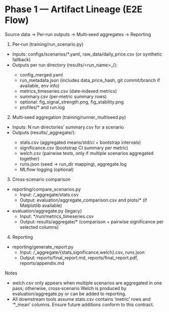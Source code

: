 # Phase 1 — Artifact Lineage (E2E Flow)

Source data → Per‑run outputs → Multi‑seed aggregates → Reporting

1) Per‑run (training/run_scenario.py)
- Inputs: configs/scenarios/*.yaml, raw_data/daily_price.csv (or synthetic fallback)
- Outputs per run directory (results/<run_name>_<ts>/):
  - config_merged.yaml
  - run_metadata.json (includes data_price_hash, git commit/branch if available, env info)
  - metrics_timeseries.csv (date‑indexed metrics)
  - summary.csv (per‑metric summary rows)
  - optional: fig_signal_strength.png, fig_stability.png
  - profiles/* and run.log

2) Multi‑seed aggregation (training/runner_multiseed.py)
- Inputs: N run directories’ summary.csv for a scenario
- Outputs (results/<scenario>_aggregate/):
  - stats.csv (aggregated means/std/ci + bootstrap intervals)
  - significance.csv (bootstrap CI summary per metric)
  - welch.csv (pairwise tests, only if multiple scenarios aggregated together)
  - runs.json (seed → run_dir mapping), aggregate.log
  - MLflow logging (optional)

3) Cross‑scenario comparison
- reporting/compare_scenarios.py
  - Input: */*_aggregate/stats.csv
  - Output: evaluation/aggregate_comparison.csv and plots/* (if Matplotlib available)
- evaluation/aggregate.py (legacy)
  - Input: */run/metrics_timeseries.csv
  - Output: results/aggregate/* (comparison + pairwise significance per selected columns)

4) Reporting
- reporting/generate_report.py
  - Input: */*_aggregate/{stats,significance,welch}.csv, runs.json
  - Output: reports/final_report.md, reports/final_report.pdf, reports/appendix.md

Notes
- welch.csv only appears when multiple scenarios are aggregated in one pass; otherwise, cross‑scenario Welch is produced by evaluation/aggregate.py or can be added to reporting.
- All downstream tools assume stats.csv contains ‘metric’ rows and ‘*_mean’ columns. Ensure future additions conform to this contract.

